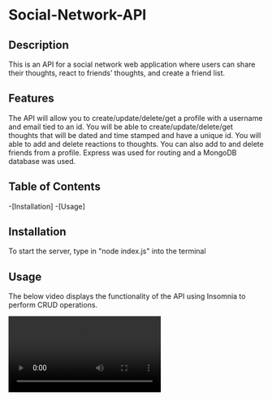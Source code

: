 # Social-Network-API


## Description

This is an API for a social network web application where users can share their thoughts, react to friends’ thoughts, and create a friend list. 

## Features

The API will allow you to create/update/delete/get a profile with a username and email tied to an id. You will be able to create/update/delete/get thoughts that will be dated and time stamped and have a unique id. You will able to add and delete reactions to thoughts. You can also add to and delete friends from a profile. Express was used for routing and a MongoDB database was used.

## Table of Contents
-[Installation]
-[Usage]



## Installation
To start the server, type in "node index.js" into the terminal

## Usage
The below video displays the functionality of the API using Insomnia to perform CRUD operations. 

![alt text](<untitled_-jul-15-2024-10_02-pm.mp4>)

